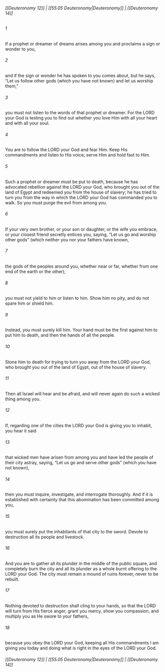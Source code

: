 
###### [[Deuteronomy 12]] | [[55.05 Deuteronomy|Deuteronomy]] | [[Deuteronomy 14]]

###### 1
If a prophet or dreamer of dreams arises among you and proclaims a sign or wonder to you,
###### 2
and if the sign or wonder he has spoken to you comes about, but he says, “Let us follow other gods (which you have not known) and let us worship them,”
###### 3
you must not listen to the words of that prophet or dreamer. For the LORD your God is testing you to find out whether you love Him with all your heart and with all your soul.
###### 4
You are to follow the LORD your God and fear Him. Keep His commandments and listen to His voice; serve Him and hold fast to Him.
###### 5
Such a prophet or dreamer must be put to death, because he has advocated rebellion against the LORD your God, who brought you out of the land of Egypt and redeemed you from the house of slavery; he has tried to turn you from the way in which the LORD your God has commanded you to walk. So you must purge the evil from among you.
###### 6
If your very own brother, or your son or daughter, or the wife you embrace, or your closest friend secretly entices you, saying, “Let us go and worship other gods” (which neither you nor your fathers have known,
###### 7
the gods of the peoples around you, whether near or far, whether from one end of the earth or the other),
###### 8
you must not yield to him or listen to him. Show him no pity, and do not spare him or shield him.
###### 9
Instead, you must surely kill him. Your hand must be the first against him to put him to death, and then the hands of all the people.
###### 10
Stone him to death for trying to turn you away from the LORD your God, who brought you out of the land of Egypt, out of the house of slavery.
###### 11
Then all Israel will hear and be afraid, and will never again do such a wicked thing among you.
###### 12
If, regarding one of the cities the LORD your God is giving you to inhabit, you hear it said
###### 13
that wicked men have arisen from among you and have led the people of their city astray, saying, “Let us go and serve other gods” (which you have not known),
###### 14
then you must inquire, investigate, and interrogate thoroughly. And if it is established with certainty that this abomination has been committed among you,
###### 15
you must surely put the inhabitants of that city to the sword. Devote to destruction all its people and livestock.
###### 16
And you are to gather all its plunder in the middle of the public square, and completely burn the city and all its plunder as a whole burnt offering to the LORD your God. The city must remain a mound of ruins forever, never to be rebuilt.
###### 17
Nothing devoted to destruction shall cling to your hands, so that the LORD will turn from His fierce anger, grant you mercy, show you compassion, and multiply you as He swore to your fathers,
###### 18
because you obey the LORD your God, keeping all His commandments I am giving you today and doing what is right in the eyes of the LORD your God.

###### [[Deuteronomy 12]] | [[55.05 Deuteronomy|Deuteronomy]] | [[Deuteronomy 14]]
